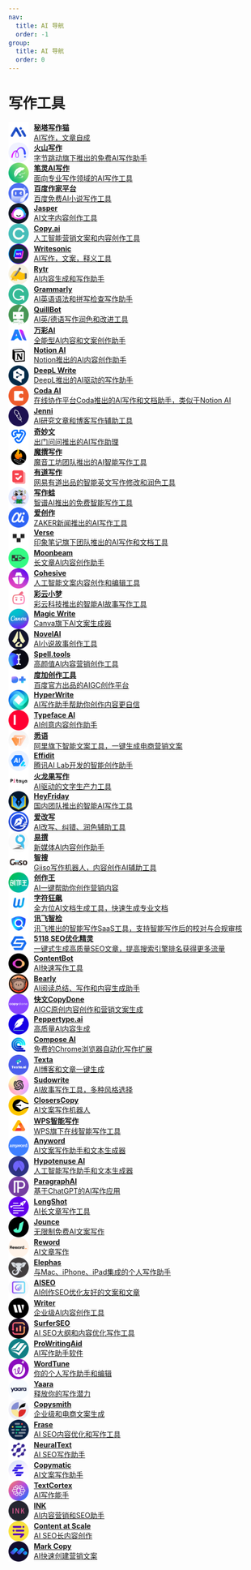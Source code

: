 ```yaml
---
nav:
  title: AI 导航
  order: -1
group:
  title: AI 导航
  order: 0
---
```


# 写作工具

<List>
  <a href="https://xiezuocat.com/" style="display:flex; align-items:center;">
    <img src="./imgs/写作工具/秘塔写作猫.png" alt="POE" width="40" height="40" style="margin-right: 10px;"/>
    <div>
      <p style="margin: 0; font-weight: bold;">秘塔写作猫</p>
      <p style="margin: 0;">AI写作，文章自成</p>
    </div>
  </a>
  <a href="https://writingo.net/document" style="display:flex; align-items:center;">
    <img src="./imgs/写作工具/火山写作.png" alt="POE" width="40" height="40" style="margin-right: 10px;"/>
    <div>
      <p style="margin: 0; font-weight: bold;">火山写作</p>
      <p style="margin: 0;">字节跳动旗下推出的免费AI写作助手</p>
    </div>
  </a>
  <a href="https://ibiling.cn/" style="display:flex; align-items:center;">
    <img src="./imgs/写作工具/笔灵AI写作.png" alt="POE" width="40" height="40" style="margin-right: 10px;"/>
    <div>
      <p style="margin: 0; font-weight: bold;">笔灵AI写作</p>
      <p style="margin: 0;">面向专业写作领域的AI写作工具</p>
    </div>
  </a>
  <a href="https://zuojia.baidu.com/" style="display:flex; align-items:center;">
    <img src="./imgs/写作工具/百度作家平台.png" alt="POE" width="40" height="40" style="margin-right: 10px;"/>
    <div>
      <p style="margin: 0; font-weight: bold;">百度作家平台</p>
      <p style="margin: 0;">百度免费AI小说写作工具</p>
    </div>
  </a>
  <a href="https://cn.bing.com/search?q=Jasper&ensearch=1" style="display:flex; align-items:center;">
    <img src="./imgs/写作工具/Jasper.png" alt="POE" width="40" height="40" style="margin-right: 10px;"/>
    <div>
      <p style="margin: 0; font-weight: bold;">Jasper</p>
      <p style="margin: 0;">AI文字内容创作工具</p>
    </div>
  </a>
  <a href="https://cn.bing.com/search?q=Copy.ai&ensearch=1" style="display:flex; align-items:center;">
    <img src="./imgs/写作工具/Copy.ai.png" alt="POE" width="40" height="40" style="margin-right: 10px;"/>
    <div>
      <p style="margin: 0; font-weight: bold;">Copy.ai</p>
      <p style="margin: 0;">人工智能营销文案和内容创作工具</p>
    </div>
  </a>
  <a href="https://cn.bing.com/search?q=Writesonic&ensearch=1" style="display:flex; align-items:center;">
    <img src="./imgs/写作工具/Writesonic.png" alt="POE" width="40" height="40" style="margin-right: 10px;"/>
    <div>
      <p style="margin: 0; font-weight: bold;">Writesonic</p>
      <p style="margin: 0;">AI写作，文案，释义工具</p>
    </div>
  </a>
  <a href="https://cn.bing.com/search?q=Rytr&ensearch=1" style="display:flex; align-items:center;">
    <img src="./imgs/写作工具/Rytr.png" alt="POE" width="40" height="40" style="margin-right: 10px;"/>
    <div>
      <p style="margin: 0; font-weight: bold;">Rytr</p>
      <p style="margin: 0;">AI内容生成和写作助手</p>
    </div>
  </a>
  <a href="https://www.grammarly.com/" style="display:flex; align-items:center;">
    <img src="./imgs/写作工具/Grammarly.png" alt="POE" width="40" height="40" style="margin-right: 10px;"/>
    <div>
      <p style="margin: 0; font-weight: bold;">Grammarly</p>
      <p style="margin: 0;">AI英语语法和拼写检查写作助手</p>
    </div>
  </a>
  <a href="https://try.quillbot.com/6eqrqpoysmlh" style="display:flex; align-items:center;">
    <img src="./imgs/写作工具/QuillBot.png" alt="POE" width="40" height="40" style="margin-right: 10px;"/>
    <div>
      <p style="margin: 0; font-weight: bold;">QuillBot</p>
      <p style="margin: 0;">AI英/德语写作润色和改进工具</p>
    </div>
  </a>
  <a href="https://ai.kezhan365.com/inviteCode/FwJFxy" style="display:flex; align-items:center;">
    <img src="./imgs/写作工具/万彩AI.png" alt="POE" width="40" height="40" style="margin-right: 10px;"/>
    <div>
      <p style="margin: 0; font-weight: bold;">万彩AI</p>
      <p style="margin: 0;">全能型AI内容和文案创作助手</p>
    </div>
  </a>
  <a href="https://cn.bing.com/search?q=Notion%20AI&ensearch=1" style="display:flex; align-items:center;">
    <img src="./imgs/写作工具/Notion AI.png" alt="POE" width="40" height="40" style="margin-right: 10px;"/>
    <div>
      <p style="margin: 0; font-weight: bold;">Notion AI</p>
      <p style="margin: 0;">Notion推出的AI内容创作助手</p>
    </div>
  </a>
  <a href="https://www.deepl.com/write" style="display:flex; align-items:center;">
    <img src="./imgs/写作工具/DeepL Write.png" alt="POE" width="40" height="40" style="margin-right: 10px;"/>
    <div>
      <p style="margin: 0; font-weight: bold;">DeepL Write</p>
      <p style="margin: 0;">DeepL推出的AI驱动的写作助手</p>
    </div>
  </a>
  <a href="https://coda.io/product/ai" style="display:flex; align-items:center;">
    <img src="./imgs/写作工具/Coda AI.png" alt="POE" width="40" height="40" style="margin-right: 10px;"/>
    <div>
      <p style="margin: 0; font-weight: bold;">Coda AI</p>
      <p style="margin: 0;">在线协作平台Coda推出的AI写作和文档助手，类似于Notion AI</p>
    </div>
  </a>
  <a href="https://cn.bing.com/search?q=Jenni&ensearch=1" style="display:flex; align-items:center;">
    <img src="./imgs/写作工具/Jenni.png" alt="POE" width="40" height="40" style="margin-right: 10px;"/>
    <div>
      <p style="margin: 0; font-weight: bold;">Jenni</p>
      <p style="margin: 0;">AI研究文章和博客写作辅助工具</p>
    </div>
  </a>
  <a href="https://wen.mobvoi.com/" style="display:flex; align-items:center;">
    <img src="./imgs/写作工具/奇妙文.png" alt="POE" width="40" height="40" style="margin-right: 10px;"/>
    <div>
      <p style="margin: 0; font-weight: bold;">奇妙文</p>
      <p style="margin: 0;">出门问问推出的AI写作助理</p>
    </div>
  </a>
  <a href="https://x.moyin.com/" style="display:flex; align-items:center;">
    <img src="./imgs/写作工具/魔撰写作.png" alt="POE" width="40" height="40" style="margin-right: 10px;"/>
    <div>
      <p style="margin: 0; font-weight: bold;">魔撰写作</p>
      <p style="margin: 0;">魔音工坊团队推出的AI智能写作工具</p>
    </div>
  </a>
  <a href="https://write.youdao.com/#/homepage" style="display:flex; align-items:center;">
    <img src="./imgs/写作工具/有道写作.png" alt="POE" width="40" height="40" style="margin-right: 10px;"/>
    <div>
      <p style="margin: 0; font-weight: bold;">有道写作</p>
      <p style="margin: 0;">网易有道出品的智能英文写作修改和润色工具</p>
    </div>
  </a>
  <a href="https://littlefrog.ai/" style="display:flex; align-items:center;">
    <img src="./imgs/写作工具/写作蛙.png" alt="POE" width="40" height="40" style="margin-right: 10px;"/>
    <div>
      <p style="margin: 0; font-weight: bold;">写作蛙</p>
      <p style="margin: 0;">智谱AI推出的免费智能写作工具</p>
    </div>
  </a>
  <a href="https://ai.zaker.cn/" style="display:flex; align-items:center;">
    <img src="./imgs/写作工具/爱创作.png" alt="POE" width="40" height="40" style="margin-right: 10px;"/>
    <div>
      <p style="margin: 0; font-weight: bold;">爱创作</p>
      <p style="margin: 0;">ZAKER新闻推出的AI写作工具</p>
    </div>
  </a>
  <a href="https://verse.app.yinxiang.com/product/" style="display:flex; align-items:center;">
    <img src="./imgs/写作工具/Verse.png" alt="POE" width="40" height="40" style="margin-right: 10px;"/>
    <div>
      <p style="margin: 0; font-weight: bold;">Verse</p>
      <p style="margin: 0;">印象笔记旗下团队推出的AI写作和文档工具</p>
    </div>
  </a>
  <a href="https://cn.bing.com/search?q=Moonbeam&ensearch=1" style="display:flex; align-items:center;">
    <img src="./imgs/写作工具/Moonbeam.png" alt="POE" width="40" height="40" style="margin-right: 10px;"/>
    <div>
      <p style="margin: 0; font-weight: bold;">Moonbeam</p>
      <p style="margin: 0;">长文章AI内容创作助手</p>
    </div>
  </a>
  <a href="https://cn.bing.com/search?q=Cohesive&ensearch=1" style="display:flex; align-items:center;">
    <img src="./imgs/写作工具/Cohesive.png" alt="POE" width="40" height="40" style="margin-right: 10px;"/>
    <div>
      <p style="margin: 0; font-weight: bold;">Cohesive</p>
      <p style="margin: 0;">人工智能文案内容创作和编辑工具</p>
    </div>
  </a>
  <a href="https://if.caiyunai.com/" style="display:flex; align-items:center;">
    <img src="./imgs/写作工具/彩云小梦.png" alt="POE" width="40" height="40" style="margin-right: 10px;"/>
    <div>
      <p style="margin: 0; font-weight: bold;">彩云小梦</p>
      <p style="margin: 0;">彩云科技推出的智能AI故事写作工具</p>
    </div>
  </a>
  <a href="https://cn.bing.com/search?q=Magic%20Write&ensearch=1" style="display:flex; align-items:center;">
    <img src="./imgs/写作工具/Magic Write.png" alt="POE" width="40" height="40" style="margin-right: 10px;"/>
    <div>
      <p style="margin: 0; font-weight: bold;">Magic Write</p>
      <p style="margin: 0;">Canva旗下AI文案生成器</p>
    </div>
  </a>
  <a href="https://cn.bing.com/search?q=NovelAI&ensearch=1" style="display:flex; align-items:center;">
    <img src="./imgs/写作工具/NovelAI.png" alt="POE" width="40" height="40" style="margin-right: 10px;"/>
    <div>
      <p style="margin: 0; font-weight: bold;">NovelAI</p>
      <p style="margin: 0;">AI小说故事创作工具</p>
    </div>
  </a>
  <a href="https://cn.bing.com/search?q=Spell.tools&ensearch=1" style="display:flex; align-items:center;">
    <img src="./imgs/写作工具/Spell.tools.png" alt="POE" width="40" height="40" style="margin-right: 10px;"/>
    <div>
      <p style="margin: 0; font-weight: bold;">Spell.tools</p>
      <p style="margin: 0;">高颜值AI内容营销创作工具</p>
    </div>
  </a>
  <a href="https://aigc.baidu.com/" style="display:flex; align-items:center;">
    <img src="./imgs/写作工具/度加创作工具.png" alt="POE" width="40" height="40" style="margin-right: 10px;"/>
    <div>
      <p style="margin: 0; font-weight: bold;">度加创作工具</p>
      <p style="margin: 0;">百度官方出品的AIGC创作平台</p>
    </div>
  </a>
  <a href="https://cn.bing.com/search?q=HyperWrite&ensearch=1" style="display:flex; align-items:center;">
    <img src="./imgs/写作工具/HyperWrite.png" alt="POE" width="40" height="40" style="margin-right: 10px;"/>
    <div>
      <p style="margin: 0; font-weight: bold;">HyperWrite</p>
      <p style="margin: 0;">AI写作助手帮助你创作内容更自信</p>
    </div>
  </a>
  <a href="https://cn.bing.com/search?q=Typeface%20AI&ensearch=1" style="display:flex; align-items:center;">
    <img src="./imgs/写作工具/Typeface AI.png" alt="POE" width="40" height="40" style="margin-right: 10px;"/>
    <div>
      <p style="margin: 0; font-weight: bold;">Typeface AI</p>
      <p style="margin: 0;">AI创意内容创作助手</p>
    </div>
  </a>
  <a href="https://chuangyi.taobao.com/pages/aiCopy" style="display:flex; align-items:center;">
    <img src="./imgs/写作工具/悉语.png" alt="POE" width="40" height="40" style="margin-right: 10px;"/>
    <div>
      <p style="margin: 0; font-weight: bold;">悉语</p>
      <p style="margin: 0;">阿里旗下智能文案工具，一键生成电商营销文案</p>
    </div>
  </a>
  <a href="https://effidit.qq.com/" style="display:flex; align-items:center;">
    <img src="./imgs/写作工具/Effidit.png" alt="POE" width="40" height="40" style="margin-right: 10px;"/>
    <div>
      <p style="margin: 0; font-weight: bold;">Effidit</p>
      <p style="margin: 0;">腾讯AI Lab开发的智能创作助手</p>
    </div>
  </a>
  <a href="https://www.mypitaya.com/" style="display:flex; align-items:center;">
    <img src="./imgs/写作工具/火龙果写作.png" alt="POE" width="40" height="40" style="margin-right: 10px;"/>
    <div>
      <p style="margin: 0; font-weight: bold;">火龙果写作</p>
      <p style="margin: 0;">AI驱动的文字生产力工具</p>
    </div>
  </a>
  <a href="https://www.heyfriday.cn/home" style="display:flex; align-items:center;">
    <img src="./imgs/写作工具/HeyFriday.png" alt="POE" width="40" height="40" style="margin-right: 10px;"/>
    <div>
      <p style="margin: 0; font-weight: bold;">HeyFriday</p>
      <p style="margin: 0;">国内团队推出的智能AI写作工具</p>
    </div>
  </a>
  <a href="https://www.aigaixie.com/" style="display:flex; align-items:center;">
    <img src="./imgs/写作工具/爱改写.png" alt="POE" width="40" height="40" style="margin-right: 10px;"/>
    <div>
      <p style="margin: 0; font-weight: bold;">爱改写</p>
      <p style="margin: 0;">AI改写、纠错、润色辅助工具</p>
    </div>
  </a>
  <a href="https://www.yizhuan5.com/" style="display:flex; align-items:center;">
    <img src="./imgs/写作工具/易撰.png" alt="POE" width="40" height="40" style="margin-right: 10px;"/>
    <div>
      <p style="margin: 0; font-weight: bold;">易撰</p>
      <p style="margin: 0;">新媒体AI内容创作助手</p>
    </div>
  </a>
  <a href="https://www.giiso.com/" style="display:flex; align-items:center;">
    <img src="./imgs/写作工具/智搜.png" alt="POE" width="40" height="40" style="margin-right: 10px;"/>
    <div>
      <p style="margin: 0; font-weight: bold;">智搜</p>
      <p style="margin: 0;">Giiso写作机器人，内容创作AI辅助工具</p>
    </div>
  </a>
  <a href="https://aiapp.cc/" style="display:flex; align-items:center;">
    <img src="./imgs/写作工具/创作王.png" alt="POE" width="40" height="40" style="margin-right: 10px;"/>
    <div>
      <p style="margin: 0; font-weight: bold;">创作王</p>
      <p style="margin: 0;">AI一键帮助你创作营销内容</p>
    </div>
  </a>
  <a href="https://vgoapp.com/" style="display:flex; align-items:center;">
    <img src="./imgs/写作工具/字符狂飙.png" alt="POE" width="40" height="40" style="margin-right: 10px;"/>
    <div>
      <p style="margin: 0; font-weight: bold;">字符狂飙</p>
      <p style="margin: 0;">全方位AI文档生成工具，快速生成专业文档</p>
    </div>
  </a>
  <a href="https://zj.xfyun.cn/exam/text" style="display:flex; align-items:center;">
    <img src="./imgs/写作工具/讯飞智检.png" alt="POE" width="40" height="40" style="margin-right: 10px;"/>
    <div>
      <p style="margin: 0; font-weight: bold;">讯飞智检</p>
      <p style="margin: 0;">讯飞推出的智能写作SaaS工具，支持智能写作后的校对与合规审核</p>
    </div>
  </a>
  <a href="https://www.5118.com/ai/articlegenius" style="display:flex; align-items:center;">
    <img src="./imgs/写作工具/5118 SEO优化精灵.png" alt="POE" width="40" height="40" style="margin-right: 10px;"/>
    <div>
      <p style="margin: 0; font-weight: bold;">5118 SEO优化精灵</p>
      <p style="margin: 0;">一键式生成高质量SEO文章，提高搜索引擎排名获得更多流量</p>
    </div>
  </a>
  <a href="https://cn.bing.com/search?q=ContentBot&ensearch=1" style="display:flex; align-items:center;">
    <img src="./imgs/写作工具/ContentBot.png" alt="POE" width="40" height="40" style="margin-right: 10px;"/>
    <div>
      <p style="margin: 0; font-weight: bold;">ContentBot</p>
      <p style="margin: 0;">AI快速写作工具</p>
    </div>
  </a>
  <a href="https://cn.bing.com/search?q=Bearly&ensearch=1" style="display:flex; align-items:center;">
    <img src="./imgs/写作工具/Bearly.png" alt="POE" width="40" height="40" style="margin-right: 10px;"/>
    <div>
      <p style="margin: 0; font-weight: bold;">Bearly</p>
      <p style="margin: 0;">AI阅读总结、写作和内容生成助手</p>
    </div>
  </a>
  <a href="https://copyai.cn/" style="display:flex; align-items:center;">
    <img src="./imgs/写作工具/快文CopyDone.png" alt="POE" width="40" height="40" style="margin-right: 10px;"/>
    <div>
      <p style="margin: 0; font-weight: bold;">快文CopyDone</p>
      <p style="margin: 0;">AIGC原创内容创作和营销文案生成</p>
    </div>
  </a>
  <a href="https://cn.bing.com/search?q=Peppertype.ai&ensearch=1" style="display:flex; align-items:center;">
    <img src="./imgs/写作工具/Peppertype.ai.png" alt="POE" width="40" height="40" style="margin-right: 10px;"/>
    <div>
      <p style="margin: 0; font-weight: bold;">Peppertype.ai</p>
      <p style="margin: 0;">高质量AI内容生成</p>
    </div>
  </a>
  <a href="https://cn.bing.com/search?q=Compose%20AI&ensearch=1" style="display:flex; align-items:center;">
    <img src="./imgs/写作工具/Compose AI.png" alt="POE" width="40" height="40" style="margin-right: 10px;"/>
    <div>
      <p style="margin: 0; font-weight: bold;">Compose AI</p>
      <p style="margin: 0;">免费的Chrome浏览器自动化写作扩展</p>
    </div>
  </a>
  <a href="https://cn.bing.com/search?q=Texta&ensearch=1" style="display:flex; align-items:center;">
    <img src="./imgs/写作工具/Texta.png" alt="POE" width="40" height="40" style="margin-right: 10px;"/>
    <div>
      <p style="margin: 0; font-weight: bold;">Texta</p>
      <p style="margin: 0;">AI博客和文章一键生成</p>
    </div>
  </a>
  <a href="https://cn.bing.com/search?q=Sudowrite&ensearch=1" style="display:flex; align-items:center;">
    <img src="./imgs/写作工具/Sudowrite.png" alt="POE" width="40" height="40" style="margin-right: 10px;"/>
    <div>
      <p style="margin: 0; font-weight: bold;">Sudowrite</p>
      <p style="margin: 0;">AI故事写作工具，多种风格选择</p>
    </div>
  </a>
  <a href="https://cn.bing.com/search?q=ClosersCopy&ensearch=1" style="display:flex; align-items:center;">
    <img src="./imgs/写作工具/ClosersCopy.png" alt="POE" width="40" height="40" style="margin-right: 10px;"/>
    <div>
      <p style="margin: 0; font-weight: bold;">ClosersCopy</p>
      <p style="margin: 0;">AI文案写作机器人</p>
    </div>
  </a>
  <a href="https://ai-bot.cn/" style="display:flex; align-items:center;">
    <img src="./imgs/写作工具/WPS智能写作.png" alt="POE" width="40" height="40" style="margin-right: 10px;"/>
    <div>
      <p style="margin: 0; font-weight: bold;">WPS智能写作</p>
      <p style="margin: 0;">WPS旗下在线智能写作工具</p>
    </div>
  </a>
  <a href="https://cn.bing.com/search?q=Anyword&ensearch=1" style="display:flex; align-items:center;">
    <img src="./imgs/写作工具/Anyword.png" alt="POE" width="40" height="40" style="margin-right: 10px;"/>
    <div>
      <p style="margin: 0; font-weight: bold;">Anyword</p>
      <p style="margin: 0;">AI文案写作助手和文本生成器</p>
    </div>
  </a>
  <a href="https://cn.bing.com/search?q=Hypotenuse%20AI&ensearch=1" style="display:flex; align-items:center;">
    <img src="./imgs/写作工具/Hypotenuse AI.png" alt="POE" width="40" height="40" style="margin-right: 10px;"/>
    <div>
      <p style="margin: 0; font-weight: bold;">Hypotenuse AI</p>
      <p style="margin: 0;">人工智能写作助手和文本生成器</p>
    </div>
  </a>
  <a href="https://cn.bing.com/search?q=ParagraphAI&ensearch=1" style="display:flex; align-items:center;">
    <img src="./imgs/写作工具/ParagraphAI.png" alt="POE" width="40" height="40" style="margin-right: 10px;"/>
    <div>
      <p style="margin: 0; font-weight: bold;">ParagraphAI</p>
      <p style="margin: 0;">基于ChatGPT的AI写作应用</p>
    </div>
  </a>
  <a href="https://cn.bing.com/search?q=LongShot&ensearch=1" style="display:flex; align-items:center;">
    <img src="./imgs/写作工具/LongShot.png" alt="POE" width="40" height="40" style="margin-right: 10px;"/>
    <div>
      <p style="margin: 0; font-weight: bold;">LongShot</p>
      <p style="margin: 0;">AI长文章写作工具</p>
    </div>
  </a>
  <a href="https://cn.bing.com/search?q=Jounce&ensearch=1" style="display:flex; align-items:center;">
    <img src="./imgs/写作工具/Jounce.png" alt="POE" width="40" height="40" style="margin-right: 10px;"/>
    <div>
      <p style="margin: 0; font-weight: bold;">Jounce</p>
      <p style="margin: 0;">无限制免费AI文案写作</p>
    </div>
  </a>
  <a href="https://cn.bing.com/search?q=Reword&ensearch=1" style="display:flex; align-items:center;">
    <img src="./imgs/写作工具/Reword.png" alt="POE" width="40" height="40" style="margin-right: 10px;"/>
    <div>
      <p style="margin: 0; font-weight: bold;">Reword</p>
      <p style="margin: 0;">AI文章写作</p>
    </div>
  </a>
  <a href="https://cn.bing.com/search?q=Elephas&ensearch=1" style="display:flex; align-items:center;">
    <img src="./imgs/写作工具/Elephas.png" alt="POE" width="40" height="40" style="margin-right: 10px;"/>
    <div>
      <p style="margin: 0; font-weight: bold;">Elephas</p>
      <p style="margin: 0;">与Mac、iPhone、iPad集成的个人写作助手</p>
    </div>
  </a>
  <a href="https://cn.bing.com/search?q=AISEO&ensearch=1" style="display:flex; align-items:center;">
    <img src="./imgs/写作工具/AISEO.png" alt="POE" width="40" height="40" style="margin-right: 10px;"/>
    <div>
      <p style="margin: 0; font-weight: bold;">AISEO</p>
      <p style="margin: 0;">AI创作SEO优化友好的文案和文章</p>
    </div>
  </a>
  <a href="https://cn.bing.com/search?q=Writer&ensearch=1" style="display:flex; align-items:center;">
    <img src="./imgs/写作工具/Writer.png" alt="POE" width="40" height="40" style="margin-right: 10px;"/>
    <div>
      <p style="margin: 0; font-weight: bold;">Writer</p>
      <p style="margin: 0;">企业级AI内容创作工具</p>
    </div>
  </a>
  <a href="https://cn.bing.com/search?q=SurferSEO&ensearch=1" style="display:flex; align-items:center;">
    <img src="./imgs/写作工具/SurferSEO.png" alt="POE" width="40" height="40" style="margin-right: 10px;"/>
    <div>
      <p style="margin: 0; font-weight: bold;">SurferSEO</p>
      <p style="margin: 0;">AI SEO大纲和内容优化写作工具</p>
    </div>
  </a>
  <a href="https://cn.bing.com/search?q=ProWritingAid&ensearch=1" style="display:flex; align-items:center;">
    <img src="./imgs/写作工具/ProWritingAid.png" alt="POE" width="40" height="40" style="margin-right: 10px;"/>
    <div>
      <p style="margin: 0; font-weight: bold;">ProWritingAid</p>
      <p style="margin: 0;">AI写作助手软件</p>
    </div>
  </a>
  <a href="https://cn.bing.com/search?q=WordTune&ensearch=1" style="display:flex; align-items:center;">
    <img src="./imgs/写作工具/WordTune.png" alt="POE" width="40" height="40" style="margin-right: 10px;"/>
    <div>
      <p style="margin: 0; font-weight: bold;">WordTune</p>
      <p style="margin: 0;">你的个人写作助手和编辑</p>
    </div>
  </a>
  <a href="https://cn.bing.com/search?q=Yaara&ensearch=1" style="display:flex; align-items:center;">
    <img src="./imgs/写作工具/Yaara.png" alt="POE" width="40" height="40" style="margin-right: 10px;"/>
    <div>
      <p style="margin: 0; font-weight: bold;">Yaara</p>
      <p style="margin: 0;">释放你的写作潜力</p>
    </div>
  </a>
  <a href="https://cn.bing.com/search?q=Copysmith&ensearch=1" style="display:flex; align-items:center;">
    <img src="./imgs/写作工具/Copysmith.png" alt="POE" width="40" height="40" style="margin-right: 10px;"/>
    <div>
      <p style="margin: 0; font-weight: bold;">Copysmith</p>
      <p style="margin: 0;">企业级和电商文案生成</p>
    </div>
  </a>
  <a href="https://cn.bing.com/search?q=Frase&ensearch=1" style="display:flex; align-items:center;">
    <img src="./imgs/写作工具/Frase.png" alt="POE" width="40" height="40" style="margin-right: 10px;"/>
    <div>
      <p style="margin: 0; font-weight: bold;">Frase</p>
      <p style="margin: 0;">AI SEO内容优化和写作工具</p>
    </div>
  </a>
  <a href="https://cn.bing.com/search?q=NeuralText&ensearch=1" style="display:flex; align-items:center;">
    <img src="./imgs/写作工具/NeuralText.png" alt="POE" width="40" height="40" style="margin-right: 10px;"/>
    <div>
      <p style="margin: 0; font-weight: bold;">NeuralText</p>
      <p style="margin: 0;">AI SEO写作助手</p>
    </div>
  </a>
  <a href="https://cn.bing.com/search?q=Copymatic&ensearch=1" style="display:flex; align-items:center;">
    <img src="./imgs/写作工具/Copymatic.png" alt="POE" width="40" height="40" style="margin-right: 10px;"/>
    <div>
      <p style="margin: 0; font-weight: bold;">Copymatic</p>
      <p style="margin: 0;">AI文案写作助手</p>
    </div>
  </a>
  <a href="https://cn.bing.com/search?q=TextCortex&ensearch=1" style="display:flex; align-items:center;">
    <img src="./imgs/写作工具/TextCortex.png" alt="POE" width="40" height="40" style="margin-right: 10px;"/>
    <div>
      <p style="margin: 0; font-weight: bold;">TextCortex</p>
      <p style="margin: 0;">AI写作能手</p>
    </div>
  </a>
  <a href="https://cn.bing.com/search?q=INK&ensearch=1" style="display:flex; align-items:center;">
    <img src="./imgs/写作工具/INK.png" alt="POE" width="40" height="40" style="margin-right: 10px;"/>
    <div>
      <p style="margin: 0; font-weight: bold;">INK</p>
      <p style="margin: 0;">AI内容营销和SEO助手</p>
    </div>
  </a>
  <a href="https://cn.bing.com/search?q=Content%20at%20Scale&ensearch=1" style="display:flex; align-items:center;">
    <img src="./imgs/写作工具/Content at Scale.png" alt="POE" width="40" height="40" style="margin-right: 10px;"/>
    <div>
      <p style="margin: 0; font-weight: bold;">Content at Scale</p>
      <p style="margin: 0;">AI SEO长内容创作</p>
    </div>
  </a>
  <a href="https://www.bing.com/search?q=Mark%20Copy&ensearch=1" style="display:flex; align-items:center;">
    <img src="./imgs/写作工具/Mark Copy.png" alt="POE" width="40" height="40" style="margin-right: 10px;"/>
    <div>
      <p style="margin: 0; font-weight: bold;">Mark Copy</p>
      <p style="margin: 0;">AI快速创建营销文案</p>
    </div>
  </a>
</List>
